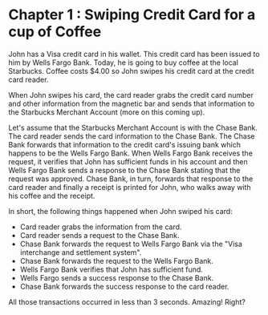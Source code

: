# Chapter 1 : Swiping Credit Card for a cup of Coffee

John has a Visa credit card in his wallet. This credit card has been issued to him by Wells Fargo Bank.
Today, he is going to buy coffee at the local Starbucks. Coffee costs $4.00 so John swipes his credit card at the credit card reader.

When John swipes his card, the card reader grabs the credit card number and other information from the magnetic bar and sends that information to the Starbucks Merchant Account (more on this coming up). 

Let's assume that the Starbucks Merchant Account is with the Chase Bank. The card reader sends the card information to the Chase Bank. The Chase Bank forwards that information to the credit card's issuing bank which happens to be the Wells Fargo Bank. When Wells Fargo Bank receives the request, it verifies that John has sufficient funds in his account and then Wells Fargo Bank sends a response to the Chase Bank stating that the request was approved. Chase Bank, in turn, forwards that response to the card reader and finally a receipt is printed for John, who walks away with his coffee and the receipt.


In short, the following things happened when John swiped his card:

* Card reader grabs the information from the card.
* Card reader sends a request to the Chase Bank.
* Chase Bank forwards the request to Wells Fargo Bank via the "Visa interchange and settlement system".
* Chase Bank forwards the request to the Wells Fargo Bank.
* Wells Fargo Bank verifies that John has sufficient fund.
* Wells Fargo sends a success response to the Chase Bank.
* Chase Bank forwards the success response to the card reader.

All those transactions occurred in less than 3 seconds. Amazing! Right?
